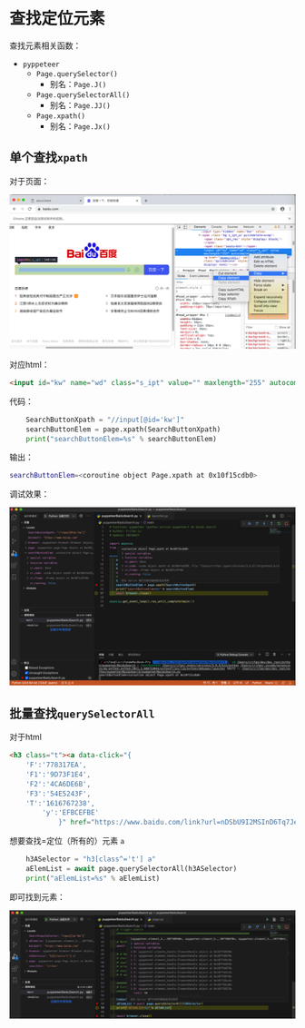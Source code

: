 # 查找定位元素

查找元素相关函数：

* `pyppeteer`
  * `Page.querySelector()`
    * 别名：`Page.J()`
  * `Page.querySelectorAll()`
    * 别名：`Page.JJ()`
  * `Page.xpath()`
    * 别名：`Page.Jx()`

## 单个查找`xpath`

对于页面：

![pyppeteer_debug_baidu_input](../../../../assets/img/pyppeteer_debug_baidu_input.png)

对应html：

```html
<input id="kw" name="wd" class="s_ipt" value="" maxlength="255" autocomplete="off">
```

代码：

```python
    SearchButtonXpath = "//input[@id='kw']"
    searchButtonElem = page.xpath(SearchButtonXpath)
    print("searchButtonElem=%s" % searchButtonElem)
```

输出：

```bash
searchButtonElem=<coroutine object Page.xpath at 0x10f15cdb0>
```

调试效果：

![pyppeteer_coroutine_page_xpath](../../../../assets/img/pyppeteer_coroutine_page_xpath.png)

## 批量查找`querySelectorAll`

对于html

```html
<h3 class="t"><a data-click="{
    'F':'778317EA',
    'F1':'9D73F1E4',
    'F2':'4CA6DE6B',
    'F3':'54E5243F',
    'T':'1616767238',
        'y':'EFBCEFBE'
            }" href="https://www.baidu.com/link?url=nDSbU9I2MSInD6Tq7Je06wZD-CiTQ-ckokscP4kiXneJcS0UWUPIqWHMjLDyn5uW&wd=&eqid=919e8ff000236bc300000004605de906" target="_blank"><em>crifan</em> (<em>Crifan</em> Li) · GitHub</a></h3>
```

想要查找=定位（所有的）元素 `a`

```python
    h3ASelector = "h3[class^='t'] a"
    aElemList = await page.querySelectorAll(h3ASelector)
    print("aElemList=%s" % aElemList)
```

即可找到元素：

![puppetter_find_element](../../../../assets/img/puppetter_find_element.png)

